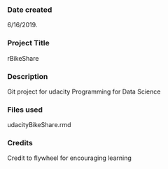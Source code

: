 ### Date created
6/16/2019.

### Project Title
rBikeShare

### Description
Git project for udacity Programming for Data Science

### Files used
udacityBikeShare.rmd

### Credits
Credit to flywheel for encouraging learning

